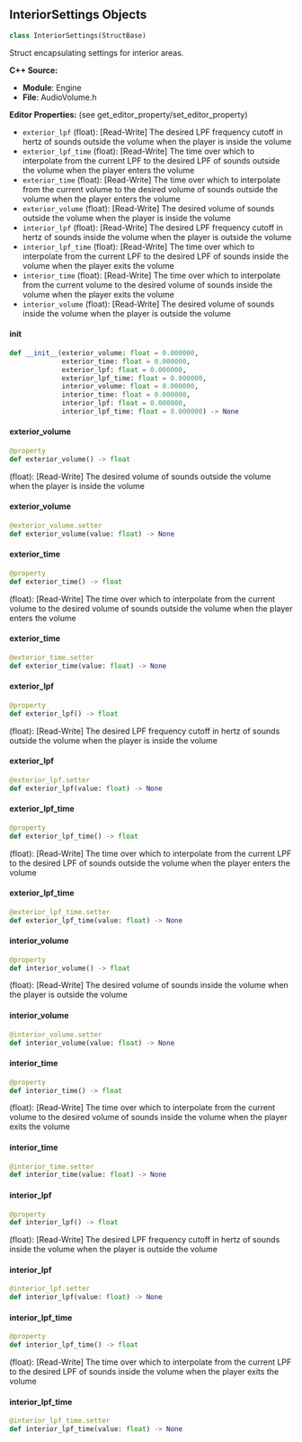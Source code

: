 ## InteriorSettings Objects

```python
class InteriorSettings(StructBase)
```

Struct encapsulating settings for interior areas.

**C++ Source:**

- **Module**: Engine
- **File**: AudioVolume.h

**Editor Properties:** (see get_editor_property/set_editor_property)

- ``exterior_lpf`` (float):  [Read-Write] The desired LPF frequency cutoff in hertz of sounds outside the volume when the player is inside the volume
- ``exterior_lpf_time`` (float):  [Read-Write] The time over which to interpolate from the current LPF to the desired LPF of sounds outside the volume when the player enters the volume
- ``exterior_time`` (float):  [Read-Write] The time over which to interpolate from the current volume to the desired volume of sounds outside the volume when the player enters the volume
- ``exterior_volume`` (float):  [Read-Write] The desired volume of sounds outside the volume when the player is inside the volume
- ``interior_lpf`` (float):  [Read-Write] The desired LPF frequency cutoff in hertz of sounds inside the volume when the player is outside the volume
- ``interior_lpf_time`` (float):  [Read-Write] The time over which to interpolate from the current LPF to the desired LPF of sounds inside the volume when the player exits the volume
- ``interior_time`` (float):  [Read-Write] The time over which to interpolate from the current volume to the desired volume of sounds inside the volume when the player exits the volume
- ``interior_volume`` (float):  [Read-Write] The desired volume of sounds inside the volume when the player is outside the volume

<a id="unreal.InteriorSettings.__init__"></a>

#### __init__

```python
def __init__(exterior_volume: float = 0.000000,
             exterior_time: float = 0.000000,
             exterior_lpf: float = 0.000000,
             exterior_lpf_time: float = 0.000000,
             interior_volume: float = 0.000000,
             interior_time: float = 0.000000,
             interior_lpf: float = 0.000000,
             interior_lpf_time: float = 0.000000) -> None
```

<a id="unreal.InteriorSettings.exterior_volume"></a>

#### exterior_volume

```python
@property
def exterior_volume() -> float
```

(float):  [Read-Write] The desired volume of sounds outside the volume when the player is inside the volume

<a id="unreal.InteriorSettings.exterior_volume"></a>

#### exterior_volume

```python
@exterior_volume.setter
def exterior_volume(value: float) -> None
```

<a id="unreal.InteriorSettings.exterior_time"></a>

#### exterior_time

```python
@property
def exterior_time() -> float
```

(float):  [Read-Write] The time over which to interpolate from the current volume to the desired volume of sounds outside the volume when the player enters the volume

<a id="unreal.InteriorSettings.exterior_time"></a>

#### exterior_time

```python
@exterior_time.setter
def exterior_time(value: float) -> None
```

<a id="unreal.InteriorSettings.exterior_lpf"></a>

#### exterior_lpf

```python
@property
def exterior_lpf() -> float
```

(float):  [Read-Write] The desired LPF frequency cutoff in hertz of sounds outside the volume when the player is inside the volume

<a id="unreal.InteriorSettings.exterior_lpf"></a>

#### exterior_lpf

```python
@exterior_lpf.setter
def exterior_lpf(value: float) -> None
```

<a id="unreal.InteriorSettings.exterior_lpf_time"></a>

#### exterior_lpf_time

```python
@property
def exterior_lpf_time() -> float
```

(float):  [Read-Write] The time over which to interpolate from the current LPF to the desired LPF of sounds outside the volume when the player enters the volume

<a id="unreal.InteriorSettings.exterior_lpf_time"></a>

#### exterior_lpf_time

```python
@exterior_lpf_time.setter
def exterior_lpf_time(value: float) -> None
```

<a id="unreal.InteriorSettings.interior_volume"></a>

#### interior_volume

```python
@property
def interior_volume() -> float
```

(float):  [Read-Write] The desired volume of sounds inside the volume when the player is outside the volume

<a id="unreal.InteriorSettings.interior_volume"></a>

#### interior_volume

```python
@interior_volume.setter
def interior_volume(value: float) -> None
```

<a id="unreal.InteriorSettings.interior_time"></a>

#### interior_time

```python
@property
def interior_time() -> float
```

(float):  [Read-Write] The time over which to interpolate from the current volume to the desired volume of sounds inside the volume when the player exits the volume

<a id="unreal.InteriorSettings.interior_time"></a>

#### interior_time

```python
@interior_time.setter
def interior_time(value: float) -> None
```

<a id="unreal.InteriorSettings.interior_lpf"></a>

#### interior_lpf

```python
@property
def interior_lpf() -> float
```

(float):  [Read-Write] The desired LPF frequency cutoff in hertz of sounds inside the volume when the player is outside the volume

<a id="unreal.InteriorSettings.interior_lpf"></a>

#### interior_lpf

```python
@interior_lpf.setter
def interior_lpf(value: float) -> None
```

<a id="unreal.InteriorSettings.interior_lpf_time"></a>

#### interior_lpf_time

```python
@property
def interior_lpf_time() -> float
```

(float):  [Read-Write] The time over which to interpolate from the current LPF to the desired LPF of sounds inside the volume when the player exits the volume

<a id="unreal.InteriorSettings.interior_lpf_time"></a>

#### interior_lpf_time

```python
@interior_lpf_time.setter
def interior_lpf_time(value: float) -> None
```

<a id="unreal.CameraLensInterfaceClassSupport"></a>